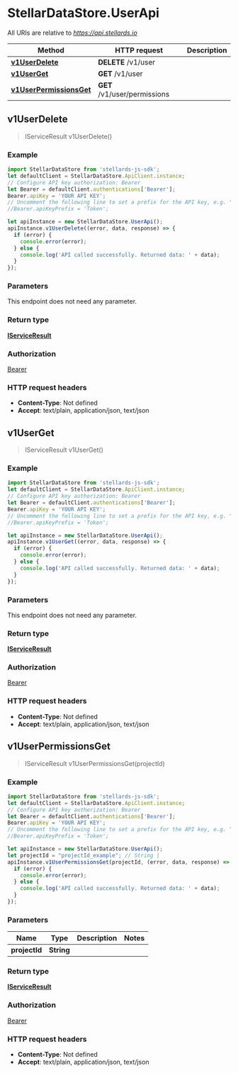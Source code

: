 # StellarDataStore.UserApi

All URIs are relative to *https://api.stellards.io*

Method | HTTP request | Description
------------- | ------------- | -------------
[**v1UserDelete**](UserApi.md#v1UserDelete) | **DELETE** /v1/user | 
[**v1UserGet**](UserApi.md#v1UserGet) | **GET** /v1/user | 
[**v1UserPermissionsGet**](UserApi.md#v1UserPermissionsGet) | **GET** /v1/user/permissions | 



## v1UserDelete

> IServiceResult v1UserDelete()



### Example

```javascript
import StellarDataStore from 'stellards-js-sdk';
let defaultClient = StellarDataStore.ApiClient.instance;
// Configure API key authorization: Bearer
let Bearer = defaultClient.authentications['Bearer'];
Bearer.apiKey = 'YOUR API KEY';
// Uncomment the following line to set a prefix for the API key, e.g. "Token" (defaults to null)
//Bearer.apiKeyPrefix = 'Token';

let apiInstance = new StellarDataStore.UserApi();
apiInstance.v1UserDelete((error, data, response) => {
  if (error) {
    console.error(error);
  } else {
    console.log('API called successfully. Returned data: ' + data);
  }
});
```

### Parameters

This endpoint does not need any parameter.

### Return type

[**IServiceResult**](IServiceResult.md)

### Authorization

[Bearer](../README.md#Bearer)

### HTTP request headers

- **Content-Type**: Not defined
- **Accept**: text/plain, application/json, text/json


## v1UserGet

> IServiceResult v1UserGet()



### Example

```javascript
import StellarDataStore from 'stellards-js-sdk';
let defaultClient = StellarDataStore.ApiClient.instance;
// Configure API key authorization: Bearer
let Bearer = defaultClient.authentications['Bearer'];
Bearer.apiKey = 'YOUR API KEY';
// Uncomment the following line to set a prefix for the API key, e.g. "Token" (defaults to null)
//Bearer.apiKeyPrefix = 'Token';

let apiInstance = new StellarDataStore.UserApi();
apiInstance.v1UserGet((error, data, response) => {
  if (error) {
    console.error(error);
  } else {
    console.log('API called successfully. Returned data: ' + data);
  }
});
```

### Parameters

This endpoint does not need any parameter.

### Return type

[**IServiceResult**](IServiceResult.md)

### Authorization

[Bearer](../README.md#Bearer)

### HTTP request headers

- **Content-Type**: Not defined
- **Accept**: text/plain, application/json, text/json


## v1UserPermissionsGet

> IServiceResult v1UserPermissionsGet(projectId)



### Example

```javascript
import StellarDataStore from 'stellards-js-sdk';
let defaultClient = StellarDataStore.ApiClient.instance;
// Configure API key authorization: Bearer
let Bearer = defaultClient.authentications['Bearer'];
Bearer.apiKey = 'YOUR API KEY';
// Uncomment the following line to set a prefix for the API key, e.g. "Token" (defaults to null)
//Bearer.apiKeyPrefix = 'Token';

let apiInstance = new StellarDataStore.UserApi();
let projectId = "projectId_example"; // String | 
apiInstance.v1UserPermissionsGet(projectId, (error, data, response) => {
  if (error) {
    console.error(error);
  } else {
    console.log('API called successfully. Returned data: ' + data);
  }
});
```

### Parameters


Name | Type | Description  | Notes
------------- | ------------- | ------------- | -------------
 **projectId** | **String**|  | 

### Return type

[**IServiceResult**](IServiceResult.md)

### Authorization

[Bearer](../README.md#Bearer)

### HTTP request headers

- **Content-Type**: Not defined
- **Accept**: text/plain, application/json, text/json

